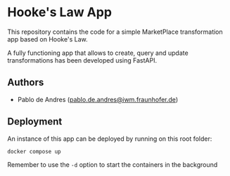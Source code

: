 # Hooke's Law App

This repository contains the code for a simple MarketPlace transformation app based on Hooke's Law.

A fully functioning app that allows to create, query and update transformations has been developed using FastAPI.

## Authors

- Pablo de Andres ([pablo.de.andres@iwm.fraunhofer.de](mailto:pablo.de.andres@iwm.fraunhofer.de))

## Deployment

An instance of this app can be deployed by running on this root folder:

```sh
docker compose up
```

Remember to use the `-d` option to start the containers in the background
